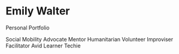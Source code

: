 # Emily Walter
Personal Portfolio



Social Mobility Advocate
Mentor
Humanitarian Volunteer
Improviser
Facilitator
Avid Learner
Techie
